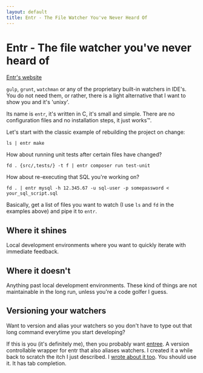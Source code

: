 ```yaml
---
layout: default
title: Entr - The File Watcher You've Never Heard Of
---
```


# Entr - The file watcher you've never heard of

[Entr's website](http://eradman.com/entrproject/)

`gulp`, `grunt`, `watchman` or any of the proprietary built-in watchers in
IDE's. You do not need them, or rather, there is a light alternative that I want
to show you and it's 'unixy'.

Its name is `entr`, it's written in C, it's small and simple. There are no
configuration files and no installation steps, it just works™.

Let's start with the classic example of rebuilding the project on change:

```
ls | entr make
```

How about running unit tests after certain files have changed?

```
fd . {src/,tests/} -t f | entr composer run test-unit
```

How about re-executing that SQL you're working on?

```
fd . | entr mysql -h 12.345.67 -u sql-user -p somepassword < your_sql_script.sql
```

Basically, get a list of files you want to watch (I use `ls` and `fd` in the
examples above) and pipe it to `entr`.

## Where it shines

Local development environments where you want to quickly iterate with immediate
feedback.

## Where it doesn't

Anything past local development environments. These kind of things are not
maintainable in the long run, unless you're a code golfer I guess.

## Versioning your watchers

Want to version and alias your watchers so you don't have to type out that long
command everytime you start developing?

If this is you (it's definitely me), then you probably want
[entree](https://github.com/joereynolds/entree). A version controllable wrapper
for entr that also aliases watchers. I created it a while back to scratch the
itch I just described. I [wrote about it
too](https://joereynoldsaudio.com/2018/06/17/entree.html). You should use it. It
has tab completion.
